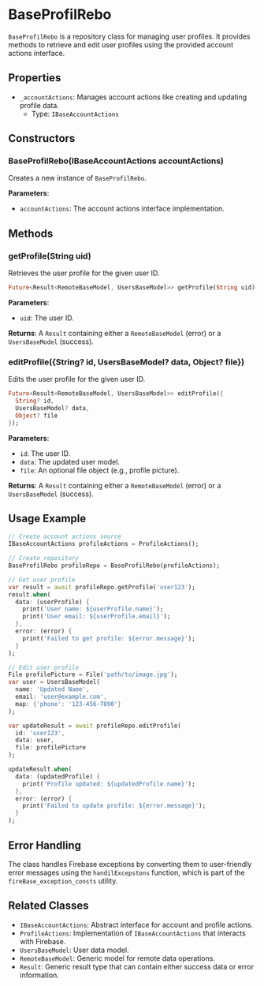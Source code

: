 # BaseProfilRebo

`BaseProfilRebo` is a repository class for managing user profiles. It provides methods to retrieve and edit user profiles using the provided account actions interface.

## Properties

- `_accountActions`: Manages account actions like creating and updating profile data.
  - Type: `IBaseAccountActions`

## Constructors

### BaseProfilRebo(IBaseAccountActions accountActions)

Creates a new instance of `BaseProfilRebo`.

**Parameters**:

- `accountActions`: The account actions interface implementation.

## Methods

### getProfile(String uid)

Retrieves the user profile for the given user ID.

```dart
Future<Result<RemoteBaseModel, UsersBaseModel>> getProfile(String uid);
```

**Parameters**:

- `uid`: The user ID.

**Returns**: A `Result` containing either a `RemoteBaseModel` (error) or a `UsersBaseModel` (success).

### editProfile({String? id, UsersBaseModel? data, Object? file})

Edits the user profile for the given user ID.

```dart
Future<Result<RemoteBaseModel, UsersBaseModel>> editProfile({
  String? id,
  UsersBaseModel? data,
  Object? file
});
```

**Parameters**:

- `id`: The user ID.
- `data`: The updated user model.
- `file`: An optional file object (e.g., profile picture).

**Returns**: A `Result` containing either a `RemoteBaseModel` (error) or a `UsersBaseModel` (success).

## Usage Example

```dart
// Create account actions source
IBaseAccountActions profileActions = ProfileActions();

// Create repository
BaseProfilRebo profileRepo = BaseProfilRebo(profileActions);

// Get user profile
var result = await profileRepo.getProfile('user123');
result.when(
  data: (userProfile) {
    print('User name: ${userProfile.name}');
    print('User email: ${userProfile.email}');
  },
  error: (error) {
    print('Failed to get profile: ${error.message}');
  }
);

// Edit user profile
File profilePicture = File('path/to/image.jpg');
var user = UsersBaseModel(
  name: 'Updated Name',
  email: 'user@example.com',
  map: {'phone': '123-456-7890'}
);

var updateResult = await profileRepo.editProfile(
  id: 'user123',
  data: user,
  file: profilePicture
);

updateResult.when(
  data: (updatedProfile) {
    print('Profile updated: ${updatedProfile.name}');
  },
  error: (error) {
    print('Failed to update profile: ${error.message}');
  }
);
```

## Error Handling

The class handles Firebase exceptions by converting them to user-friendly error messages using the `handilExcepstons` function, which is part of the `fireBase_exception_consts` utility.

## Related Classes

- `IBaseAccountActions`: Abstract interface for account and profile actions.
- `ProfileActions`: Implementation of `IBaseAccountActions` that interacts with Firebase.
- `UsersBaseModel`: User data model.
- `RemoteBaseModel`: Generic model for remote data operations.
- `Result`: Generic result type that can contain either success data or error information.
